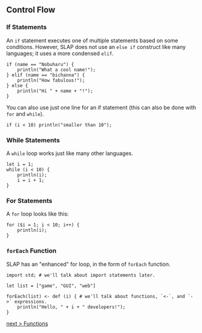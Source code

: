 ## Control Flow

### If Statements
An `if` statement executes one of multiple statements based on some conditions. However, SLAP does not use an `else if` construct like many languages; it uses a more condensed `elif`.
```
if (name == "Nobuharu") {
    println("What a cool name!");
} elif (name == "bichanna") {
    println("How fabulous!");
} else {
    println("Hi " + name + "!");
}
```
You can also use just one line for an if statement (this can also be done with `for` and `while`).
```
if (i < 10) println("smaller than 10");
```

### While Statements
A `while` loop works just like many other languages.
```
let i = 1;
while (i < 10) {
    println(i);
    i = i + 1;
}
```

### For Statements
A `for` loop looks like this:
```
for ($i = 1; i < 10; i++) {
    println(i);
}
```

### `forEach` Function
SLAP has an "enhanced" for loop, in the form of `forEach` function.
```
import std; # we'll talk about import statements later.

let list = ["game", "GUI", "web"]

forEach(list) <- def (i) { # we'll talk about functions, `<-`, and `->` expressions.
	println("Hello, " + i + " developers!");
}
```

[next > Functions](https://github.com/bichanna/slap/blob/master/docs/syntax_doc/functions.md#functions)
